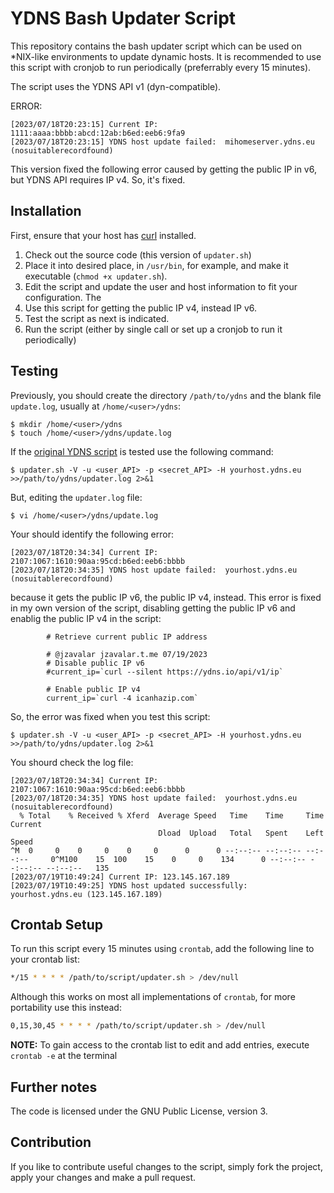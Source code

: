 # YDNS Bash Updater Script

This repository contains the bash updater script which can be used on *NIX-like environments to update dynamic hosts. It is recommended to use this script with cronjob to run periodically (preferrably every 15 minutes).

The script uses the YDNS API v1 (dyn-compatible).

ERROR: 

```
[2023/07/18T20:23:15] Current IP: 1111:aaaa:bbbb:abcd:12ab:b6ed:eeb6:9fa9
[2023/07/18T20:23:15] YDNS host update failed:  mihomeserver.ydns.eu (nosuitablerecordfound)
```

This version fixed the following error caused by getting the public IP in v6, but YDNS API requires IP v4. So, it's fixed.

## Installation

First, ensure that your host has [curl](http://curl.haxx.se) installed.

1. Check out the source code (this version of `updater.sh`)
2. Place it into desired place, in `/usr/bin`, for example, and make it executable (`chmod +x updater.sh`).
3. Edit the script and update the user and host information to fit your configuration. The 
4. Use this script for getting the public IP v4, instead IP v6.
5. Test the script as next is indicated.
6. Run the script (either by single call or set up a cronjob to run it periodically)

## Testing

Previously, you should create the directory `/path/to/ydns` and the blank file `update.log`, usually at `/home/<user>/ydns`:

```
$ mkdir /home/<user>/ydns
$ touch /home/<user>/ydns/update.log
```

If the [original YDNS script](https://github.com/ydns/bash-updater/blob/master/updater.sh) is tested use the following command: 

```
$ updater.sh -V -u <user_API> -p <secret_API> -H yourhost.ydns.eu >>/path/to/ydns/updater.log 2>&1
```

But, editing the `updater.log` file: 

```
$ vi /home/<user>/ydns/update.log
```

Your should identify the following error: 

```
[2023/07/18T20:34:34] Current IP: 2107:1067:1610:90aa:95cd:b6ed:eeb6:bbbb
[2023/07/18T20:34:35] YDNS host update failed:  yourhost.ydns.eu (nosuitablerecordfound)
```

because it gets the public IP v6, the public IP v4, instead. This error is fixed in my own version of the script, disabling getting the public IP v6 and enablig the public IP v4 in the script:

```
        # Retrieve current public IP address

        # @jzavalar jzavalar.t.me 07/19/2023
        # Disable public IP v6
        #current_ip=`curl --silent https://ydns.io/api/v1/ip`

        # Enable public IP v4
        current_ip=`curl -4 icanhazip.com`
```

So, the error was fixed when you test this script:

```
$ updater.sh -V -u <user_API> -p <secret_API> -H yourhost.ydns.eu >>/path/to/ydns/updater.log 2>&1
```

You shourd check the log file:

```
[2023/07/18T20:34:34] Current IP: 2107:1067:1610:90aa:95cd:b6ed:eeb6:bbbb
[2023/07/18T20:34:35] YDNS host update failed:  yourhost.ydns.eu (nosuitablerecordfound)
  % Total    % Received % Xferd  Average Speed   Time    Time     Time  Current
                                 Dload  Upload   Total   Spent    Left  Speed
^M  0     0    0     0    0     0      0      0 --:--:-- --:--:-- --:--:--     0^M100    15  100    15    0     0    134      0 --:--:-- --:--:-- --:--:--   135
[2023/07/19T10:49:24] Current IP: 123.145.167.189
[2023/07/19T10:49:25] YDNS host updated successfully:  yourhost.ydns.eu (123.145.167.189)
```

## Crontab Setup

To run this script every 15 minutes using `crontab`, add the following line to your crontab list:

```bash
*/15 * * * * /path/to/script/updater.sh > /dev/null
```

Although this works on most all implementations of `crontab`, for more portability use this instead:

```bash
0,15,30,45 * * * * /path/to/script/updater.sh > /dev/null
````

**NOTE:** To gain access to the crontab list to edit and add entries, execute `crontab -e` at the terminal

## Further notes

The code is licensed under the GNU Public License, version 3.

## Contribution

If you like to contribute useful changes to the script, simply fork the project, apply your changes and make a pull request.
